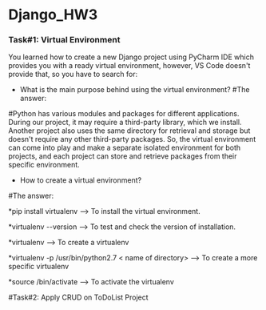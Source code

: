 # Django_HW3


### Task#1: Virtual Environment

You learned how to create a new Django project using PyCharm IDE which provides you with a ready virtual environment, however, VS Code doesn't provide that, so you have to search for:

- What is the main purpose behind using the virtual environment?
#The answer:

#Python has various modules and packages for different applications. During our project, it may require a third-party library, which we install. Another project also uses the same directory for retrieval and storage but doesn't require any other third-party packages. So, the virtual environment can come into play and make a separate isolated environment for both projects, and each project can store and retrieve packages from their specific environment.


- How to create a virtual environment?

#The answer:

*pip install virtualenv --> To install the virtual environment.

*virtualenv --version --> To test and check the version of installation.

*virtualenv <name of directory> --> To create a virtualenv
  
*virtualenv -p /usr/bin/python2.7 < name of directory> --> To create a more specific virtualenv
  
*source <name of directory>/bin/activate --> To activate the virtualenv





#Task#2: Apply CRUD on ToDoList Project
